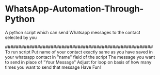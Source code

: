 # WhatsApp-Automation-Through-Python
A python script which can send Whatsapp messages to the contact selected by you

#######################################################
To run script 
Put name of your contact exactly same as you have saved in your whatsapp contact in "name" field of the script
The message you want to send in place of "Your Message"
Adjust for loop on basis of how many times you want to send that message
Have Fun!
